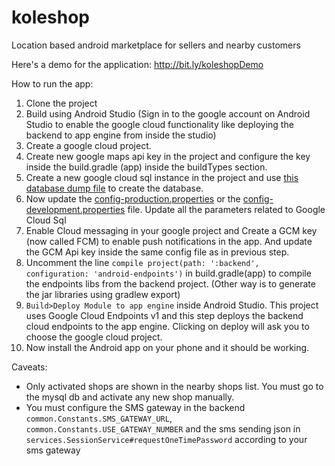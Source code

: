 # koleshop
Location based android marketplace for sellers and nearby customers

Here's a demo for the application: http://bit.ly/koleshopDemo

How to run the app:

1. Clone the project
2. Build using Android Studio (Sign in to the google account on Android Studio to enable the google cloud functionality like deploying the backend to app engine from inside the studio)
3. Create a google cloud project.
4. Create new google maps api key in the project and configure the key inside the build.gradle (app) inside the buildTypes section.
5. Create a new google cloud sql instance in the project and use [this database dump file](http://bit.ly/koleshop_db_dump) to create the database.
6. Now update the [config-production.properties](https://github.com/gndps/koleshop/blob/master/backend/src/main/webapp/config-production.properties) or the [config-development.properties](https://github.com/gndps/koleshop/blob/master/backend/src/main/webapp/config-development.properties) file. Update all the parameters related to Google Cloud Sql
7. Enable Cloud messaging in your google project and Create a GCM key (now called FCM) to enable push notifications in the app. And update the GCM Api key inside the same config file as in previous step.
8. Uncomment the line `compile project(path: ':backend', configuration: 'android-endpoints')` in build.gradle(app) to compile the endpoints libs from the backend project. (Other way is to generate the jar libraries using gradlew export)
9. `Build>Deploy Module to app engine` inside Android Studio. This project uses Google Cloud Endpoints v1 and this step deploys the backend cloud endpoints to the app engine. Clicking on deploy will ask you to choose the google cloud project.
10. Now install the Android app on your phone and it should be working.

Caveats:
- Only activated shops are shown in the nearby shops list. You must go to the mysql db and activate any new shop manually.
- You must configure the SMS gateway in the backend `common.Constants.SMS_GATEWAY_URL`, `common.Constants.USE_GATEWAY_NUMBER` and the sms sending json in `services.SessionService#requestOneTimePassword` according to your sms gateway
